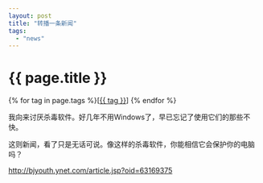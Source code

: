 ```yaml
---
layout: post
title: "转播一条新闻"
tags:
  - "news"
---
```


# {{ page.title }}

<div class="tags">
{% for tag in page.tags %}[<a class="tag" href="/tags.html#{{ tag }}">{{ tag }}</a>] {% endfor %}
</div>


我向来讨厌杀毒软件。好几年不用Windows了，早已忘记了使用它们的那些不快。

这则新闻，看了只是无话可说。像这样的杀毒软件，你能相信它会保护你的电脑吗？


<http://bjyouth.ynet.com/article.jsp?oid=63169375>
